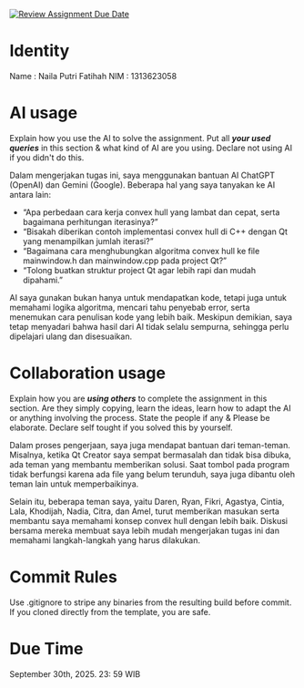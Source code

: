 [![Review Assignment Due Date](https://classroom.github.com/assets/deadline-readme-button-22041afd0340ce965d47ae6ef1cefeee28c7c493a6346c4f15d667ab976d596c.svg)](https://classroom.github.com/a/T_SwjO2j)
# Identity
Name : Naila Putri Fatihah
NIM : 1313623058

# AI usage
Explain how you use the AI to solve the assignment. Put all ***your used queries*** in this section & what kind of AI are you using. Declare not using AI if you didn't do this.  

Dalam mengerjakan tugas ini, saya menggunakan bantuan AI ChatGPT (OpenAI) dan Gemini (Google). Beberapa hal yang saya tanyakan ke AI antara lain:
- “Apa perbedaan cara kerja convex hull yang lambat dan cepat, serta bagaimana perhitungan iterasinya?”
- “Bisakah diberikan contoh implementasi convex hull di C++ dengan Qt yang menampilkan jumlah iterasi?”
- “Bagaimana cara menghubungkan algoritma convex hull ke file mainwindow.h dan mainwindow.cpp pada project Qt?”
- “Tolong buatkan struktur project Qt agar lebih rapi dan mudah dipahami.”

AI saya gunakan bukan hanya untuk mendapatkan kode, tetapi juga untuk memahami logika algoritma, mencari tahu penyebab error, serta menemukan cara penulisan kode yang lebih baik. Meskipun demikian, saya tetap menyadari bahwa hasil dari AI tidak selalu sempurna, sehingga perlu dipelajari ulang dan disesuaikan.


# Collaboration usage
Explain how you are ***using others*** to complete the assignment in this section. Are they simply copying, learn the ideas, learn how to adapt the AI or anything involving the process. State the people if any & Please be elaborate. Declare self tought if you solved this by yourself. 

Dalam proses pengerjaan, saya juga mendapat bantuan dari teman-teman. Misalnya, ketika Qt Creator saya sempat bermasalah dan tidak bisa dibuka, ada teman yang membantu memberikan solusi. Saat tombol pada program tidak berfungsi karena ada file yang belum terunduh, saya juga dibantu oleh teman lain untuk memperbaikinya.

Selain itu, beberapa teman saya, yaitu Daren, Ryan, Fikri, Agastya, Cintia, Lala, Khodijah, Nadia, Citra, dan Amel, turut memberikan masukan serta membantu saya memahami konsep convex hull dengan lebih baik. Diskusi bersama mereka membuat saya lebih mudah mengerjakan tugas ini dan memahami langkah-langkah yang harus dilakukan.


# Commit Rules
Use .gitignore to stripe any binaries from the resulting build before commit.  If you cloned directly from the template, you are safe. 

# Due Time
September 30th, 2025. 23: 59 WIB
